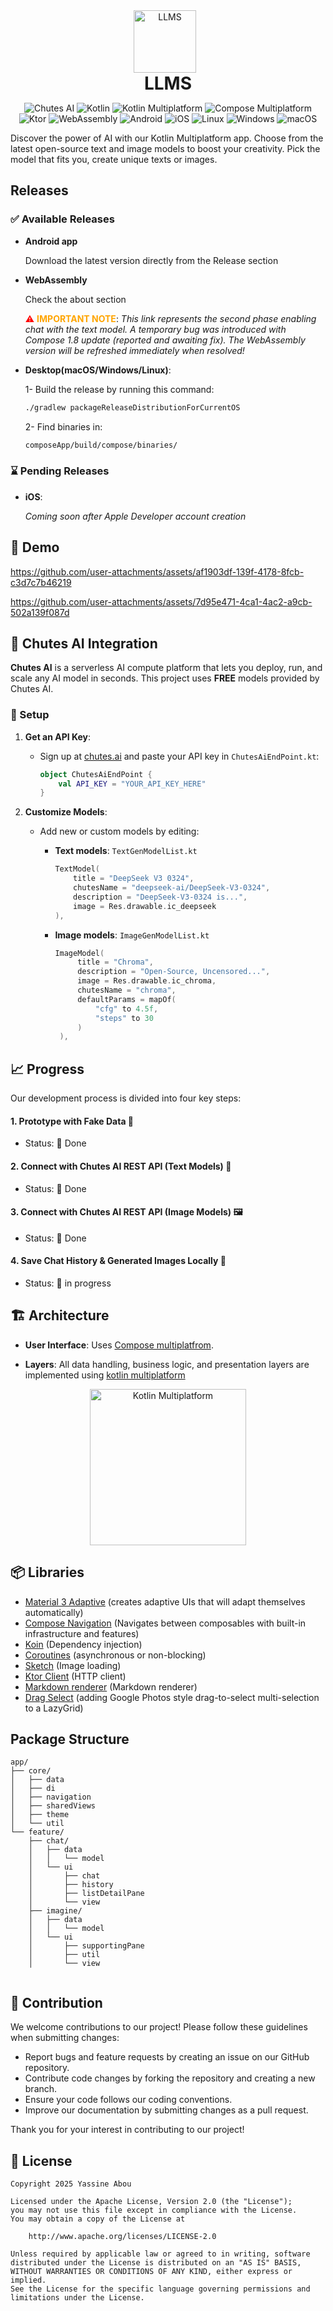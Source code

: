 <div align="center">  
 <img src="https://i.imgur.com/aBVZRPL.png" alt="LLMS" style="width: 100px; height: 100px; object-fit: contain; margin-right: 10px;">
 <h1 style="display: inline-block; margin: 0; vertical-align: middle; text-align: center; width: 100%;">LLMS</h1>  
</div>

<p align="center">
<img src="https://img.shields.io/badge/Chutes%20AI-000000?logo=ai&logoColor=white&color=000000" alt="Chutes AI">
<img src="https://img.shields.io/badge/Kotlin-7F52FF?style=flat&logo=kotlin&logoColor=white" alt="Kotlin">
<img src="https://img.shields.io/badge/Kotlin%20Multiplatform-7F52FF?style=flat&logo=kotlin&logoColor=white" alt="Kotlin Multiplatform">
<img src="https://img.shields.io/badge/Compose%20Multiplatform-4285F4?logo=jetpack-compose&logoColor=white" alt="Compose Multiplatform">
<img src="https://img.shields.io/badge/Ktor-0099FF?logo=ktor&logoColor=white" alt="Ktor">
<img src="https://img.shields.io/badge/WebAssembly-654FF0?logo=webassembly&logoColor=white" alt="WebAssembly">
<img src="https://img.shields.io/badge/Android-3DDC84?logo=android" alt="Android">
<img src="https://img.shields.io/badge/iOS-000000?logo=apple" alt="iOS">
<img src="https://img.shields.io/badge/Linux-FCC624?logo=linux&logoColor=black" alt="Linux">
<img src="https://img.shields.io/badge/Windows-0078D6?logo=windows" alt="Windows">
<img src="https://img.shields.io/badge/macOS-808080?logo=apple" alt="macOS">
</p>

Discover the power of AI with our Kotlin Multiplatform app. Choose from the latest open-source text and image models to boost your creativity. Pick the model that fits you, create unique texts or images.

## Releases
### ✅ Available Releases
- **Android app**
   
  Download the latest version directly from the Release section

- **WebAssembly**
  
  Check the about section  

  <span style="color: red;">⚠️</span> **<span style="color: orange;">IMPORTANT NOTE</span>**: *This link represents the second phase enabling chat with the text model. A temporary bug was introduced with Compose 1.8 update (reported and awaiting fix). The WebAssembly version will be refreshed immediately when resolved!*

- **Desktop(macOS/Windows/Linux)**:
  
  1- Build the release by running this command:  
     ```bash
     ./gradlew packageReleaseDistributionForCurrentOS
     ```
  2- Find binaries in:  
     ```bash
     composeApp/build/compose/binaries/
     ```
### ⌛ Pending Releases
- **iOS**:
  
  *Coming soon after Apple Developer account creation*


## 🎨 Demo

https://github.com/user-attachments/assets/af1903df-139f-4178-8fcb-c3d7c7b46219

https://github.com/user-attachments/assets/7d95e471-4ca1-4ac2-a9cb-502a139f087d

## 🤖 Chutes AI Integration

**Chutes AI** is a serverless AI compute platform that lets you deploy, run, and scale any AI model in seconds. This project uses **FREE** models provided by Chutes AI.  

### 🔧 Setup  
1. **Get an API Key**:  
   - Sign up at [chutes.ai](https://chutes.ai/) and paste your API key in `ChutesAiEndPoint.kt`:  
     ```kotlin  
     object ChutesAiEndPoint {  
         val API_KEY = "YOUR_API_KEY_HERE"  
     }  
     ```  

2. **Customize Models**:  
   - Add new or custom models by editing:
     
     - **Text models**: `TextGenModelList.kt`  
       ```kotlin  
       TextModel(  
           title = "DeepSeek V3 0324",  
           chutesName = "deepseek-ai/DeepSeek-V3-0324",  
           description = "DeepSeek-V3-0324 is...",  
           image = Res.drawable.ic_deepseek  
       ),  
       ```
       
     - **Image models**: `ImageGenModelList.kt`
       ```kotlin  
       ImageModel(
            title = "Chroma",
            description = "Open-Source, Uncensored...",
            image = Res.drawable.ic_chroma,
            chutesName = "chroma",
            defaultParams = mapOf(
                "cfg" to 4.5f,
                "steps" to 30
            )
        ),  
       ```

## 📈 Progress

Our development process is divided into four key steps:

#### 1. Prototype with Fake Data 🚧
- Status: 🎯 Done

#### 2. Connect with Chutes AI REST API (Text Models) 📝 
- Status: 🎯 Done 
#### 3. Connect with Chutes AI REST API (Image Models) 🖼️  
- Status: 🎯 Done 

#### 4. Save Chat History & Generated Images Locally 💾  
- Status: 🔄 in progress


## 🏗️ Architecture

- **User Interface**:
  Uses [Compose multiplatfrom](https://www.jetbrains.com/lp/compose-multiplatform/).

- **Layers**: All data handling, business logic, and presentation layers are implemented
  using [kotlin multiplatform](https://www.jetbrains.com/kotlin-multiplatform/)

<p align="center">
  <img src="https://miro.medium.com/v2/resize:fit:2552/1*0MUE4D4nlEITAUyOTZ1zcg.png" alt="Kotlin Multiplatform" width="250">
</p>

## 📦 Libraries

- [Material 3 Adaptive](https://www.jetbrains.com/help/kotlin-multiplatform-dev/whats-new-compose-170.html#across-platforms) (creates adaptive UIs that will adapt themselves automatically)
- [Compose Navigation](https://www.jetbrains.com/help/kotlin-multiplatform-dev/compose-navigation-routing.html) (Navigates between composables with built-in infrastructure and features)
- [Koin](https://insert-koin.io/docs/reference/koin-compose/compose/) (Dependency injection)
- [Coroutines](https://github.com/Kotlin/kotlinx.coroutines) (asynchronous or non-blocking)
- [Sketch](https://github.com/panpf/sketch) (Image loading)
- [Ktor Client](https://ktor.io/docs/full-stack-development-with-kotlin-multiplatform.html) (HTTP client)
- [Markdown renderer](https://github.com/mikepenz/multiplatform-markdown-renderer) (Markdown renderer)
- [Drag Select](https://github.com/jordond/drag-select-compose) (adding Google Photos style drag-to-select multi-selection to a LazyGrid)

## Package Structure
```  
app/  
├── core/
│   ├── data  
│   ├── di  
│   ├── navigation  
│   ├── sharedViews  
│   ├── theme  
│   └── util  
└── feature/  
    ├── chat/  
    │   ├── data  
    │   │   └── model  
    │   └── ui  
    │       ├── chat  
    │       ├── history  
    │       ├── listDetailPane  
    │       └── view  
    ├── imagine/  
    │   ├── data  
    │   │   └── model  
    │   └── ui  
    │       ├── supportingPane  
    │       ├── util  
    │       └── view  
    
``` 

## 🤝 Contribution

We welcome contributions to our project! Please follow these guidelines when submitting changes:

- Report bugs and feature requests by creating an issue on our GitHub repository.
- Contribute code changes by forking the repository and creating a new branch.
- Ensure your code follows our coding conventions.
- Improve our documentation by submitting changes as a pull request.

Thank you for your interest in contributing to our project!

## 📜 License

```
Copyright 2025 Yassine Abou 
  
Licensed under the Apache License, Version 2.0 (the "License");  
you may not use this file except in compliance with the License.  
You may obtain a copy of the License at  
  
    http://www.apache.org/licenses/LICENSE-2.0  
  
Unless required by applicable law or agreed to in writing, software  
distributed under the License is distributed on an "AS IS" BASIS,  
WITHOUT WARRANTIES OR CONDITIONS OF ANY KIND, either express or implied.  
See the License for the specific language governing permissions and  
limitations under the License.
